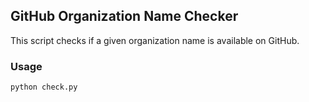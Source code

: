 ## GitHub Organization Name Checker

This script checks if a given organization name is available on GitHub.

### Usage

```python
python check.py
```
